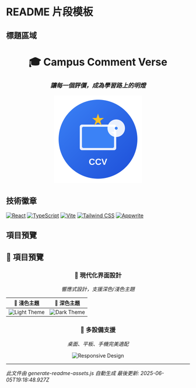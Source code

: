 # README 片段模板

## 標題區域
<div align="center">

# 🎓 Campus Comment Verse

### *讓每一個評價，成為學習路上的明燈*

![Logo](public/assets/logo-banner.svg)

</div>

## 技術徽章
[![React](https://img.shields.io/badge/React-18.3.1-61DAFB?style=flat-square&logo=react&logoColor=white)](https://reactjs.org/)
[![TypeScript](https://img.shields.io/badge/TypeScript-5.5.3-3178C6?style=flat-square&logo=typescript&logoColor=white)](https://www.typescriptlang.org/)
[![Vite](https://img.shields.io/badge/Vite-5.4.1-646CFF?style=flat-square&logo=vite&logoColor=white)](https://vitejs.dev/)
[![Tailwind CSS](https://img.shields.io/badge/Tailwind_CSS-3.4.17-38B2AC?style=flat-square&logo=tailwind-css&logoColor=white)](https://tailwindcss.com/)
[![Appwrite](https://img.shields.io/badge/Appwrite-18.1.1-FD366E?style=flat-square&logo=appwrite&logoColor=white)](https://appwrite.io/)

## 項目預覽
## 📸 項目預覽

<div align="center">

### 🎨 現代化界面設計
*響應式設計，支援深色/淺色主題*

| 🌅 淺色主題 | 🌙 深色主題 |
|:---:|:---:|
| ![Light Theme](https://via.placeholder.com/800x500/f8fafc/1e293b?text=Campus%20Comment%20Verse%20-%20Light%20Theme) | ![Dark Theme](https://via.placeholder.com/800x500/0f172a/e2e8f0?text=Campus%20Comment%20Verse%20-%20Dark%20Theme) |

### 📱 多設備支援
*桌面、平板、手機完美適配*

![Responsive Design](https://via.placeholder.com/1200x300/3b82f6/ffffff?text=Responsive%20Design%20%7C%20Desktop%20%7C%20Tablet%20%7C%20Mobile)

</div>

---

*此文件由 generate-readme-assets.js 自動生成*
*最後更新: 2025-06-05T19:18:48.927Z*
